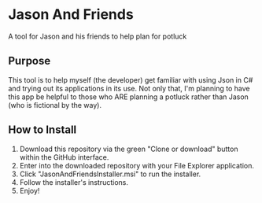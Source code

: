 # Jason And Friends #

A tool for Jason and his friends to help plan for potluck



## Purpose ##

This tool is to help myself (the developer) get familiar with using Json in C# and trying out its applications in its use. Not only that, I'm planning to have this app be helpful to those who ARE planning a potluck rather than Jason (who is fictional by the way).



## How to Install ##

1. Download this repository via the green "Clone or download" button within the GitHub interface.
2. Enter into the downloaded repository with your File Explorer application.
3. Click "JasonAndFriendsInstaller.msi" to run the installer.
4. Follow the installer's instructions.
5. Enjoy!

